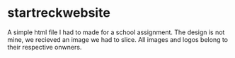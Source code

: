 # startreckwebsite
A simple html file I had to made for a school assignment. The design is not mine, we recieved an image we had to slice. All images and logos belong to their respective onwners.
